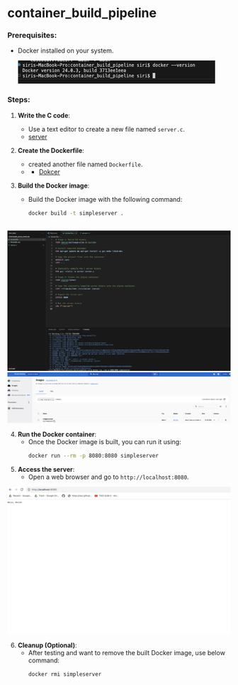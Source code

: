 # container_build_pipeline

### Prerequisites:
- Docker installed on your system.
  
  ![docker](screenshots/docker.png)

### Steps:

1. **Write the C code**:
   - Use a text editor to create a new file named `server.c`.
   - [server](https://github.com/sirishacyd/container_build_pipeline/blob/main/server.c)


2. **Create the Dockerfile**:
   - created another file named `Dockerfile`.
   - - [Dokcer](https://github.com/sirishacyd/container_build_pipeline/blob/main/dockerfile)
   

3. **Build the Docker image**:
   - Build the Docker image with the following command:
     ```bash
     docker build -t simpleserver .
 
     ```
![build](screenshots/build.png)
![image](screenshots/image.png)

4. **Run the Docker container**:
   - Once the Docker image is built, you can run it using:
     ```bash
     docker run --rm -p 8080:8080 simpleserver
     ```
5. **Access the server**:
   - Open a web browser and go to `http://localhost:8080`.
     
  ![server](screenshots/server.png)

6. **Cleanup (Optional)**:
   - After testing and want to remove the built Docker image, use below command:
     ```bash
     docker rmi simpleserver
     ```

